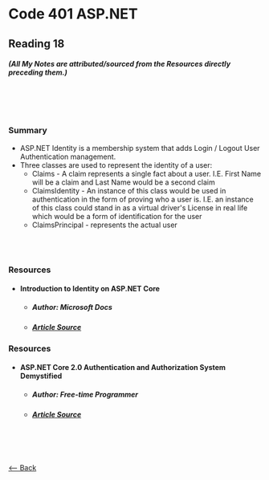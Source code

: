 # Code 401 ASP.NET
## Reading 18
##### (All My Notes are attributed/sourced from the Resources directly preceding them.)

<br>
<br>
<br>

### Summary
* ASP.NET Identity is a membership system that adds Login / Logout User Authentication management.
* Three classes are used to represent the identity of a user:
  * Claims - A claim represents a single fact about a user.  I.E. First Name will be a claim and Last Name would be a second claim
  * ClaimsIdentity - An instance of this class would be used in authentication in the form of proving who a user is.  I.E. an instance of this class could stand in as a virtual driver's License in real life which would be a form of identification for the user
  * ClaimsPrincipal - represents the actual user

<br>
<br>

### Resources
* #### __Introduction to Identity on ASP.NET Core__
  * ##### Author:  Microsoft Docs
  * ##### [Article Source](https://docs.microsoft.com/en-us/aspnet/core/security/authentication/identity?view=aspnetcore-2.1&tabs=visual-studio)

### Resources
* #### __ASP.NET Core 2.0 Authentication and Authorization System Demystified__
  * ##### Author:  Free-time Programmer
  * ##### [Article Source](https://digitalmccullough.com/posts/aspnetcore-auth-system-demystified.html)

<br>
<br>
<br>

[<-- Back](../README.md)
